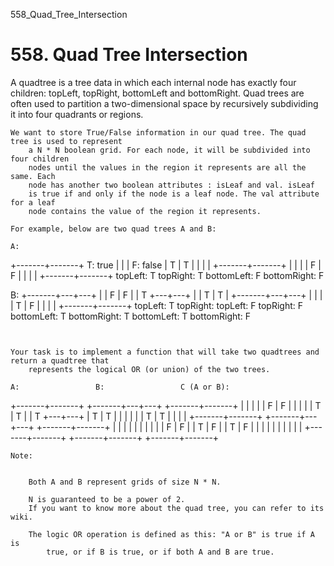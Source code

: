 558_Quad_Tree_Intersection
# 558. Quad Tree Intersection

A quadtree is a tree data in which each internal node has exactly four children: topLeft,
        topRight, bottomLeft and bottomRight. Quad trees are
        often used to partition a two-dimensional space by recursively subdividing it into four
        quadrants or regions.

    We want to store True/False information in our quad tree. The quad tree is used to represent
        a N * N boolean grid. For each node, it will be subdivided into four children
        nodes until the values in the region it represents are all the same. Each
        node has another two boolean attributes : isLeaf and val. isLeaf
        is true if and only if the node is a leaf node. The val attribute for a leaf
        node contains the value of the region it represents.

    For example, below are two quad trees A and B:

    A:
+-------+-------+   T: true
|       |       |   F: false
|   T   |   T   |
|       |       |
+-------+-------+
|       |       |
|   F   |   F   |
|       |       |
+-------+-------+
topLeft: T
topRight: T
bottomLeft: F
bottomRight: F

B:
+-------+---+---+
|       | F | F |
|   T   +---+---+
|       | T | T |
+-------+---+---+
|       |       |
|   T   |   F   |
|       |       |
+-------+-------+
topLeft: T
topRight:
     topLeft: F
     topRight: F
     bottomLeft: T
     bottomRight: T
bottomLeft: T
bottomRight: F

     

    Your task is to implement a function that will take two quadtrees and return a quadtree that
        represents the logical OR (or union) of the two trees.

    A:                 B:                 C (A or B):
+-------+-------+  +-------+---+---+  +-------+-------+
|       |       |  |       | F | F |  |       |       |
|   T   |   T   |  |   T   +---+---+  |   T   |   T   |
|       |       |  |       | T | T |  |       |       |
+-------+-------+  +-------+---+---+  +-------+-------+
|       |       |  |       |       |  |       |       |
|   F   |   F   |  |   T   |   F   |  |   T   |   F   |
|       |       |  |       |       |  |       |       |
+-------+-------+  +-------+-------+  +-------+-------+

    Note:

    
        Both A and B represent grids of size N * N.
        
        N is guaranteed to be a power of 2.
        If you want to know more about the quad tree, you can refer to its wiki.
        
        The logic OR operation is defined as this: "A or B" is true if A is
            true, or if B is true, or if both A and B are true.